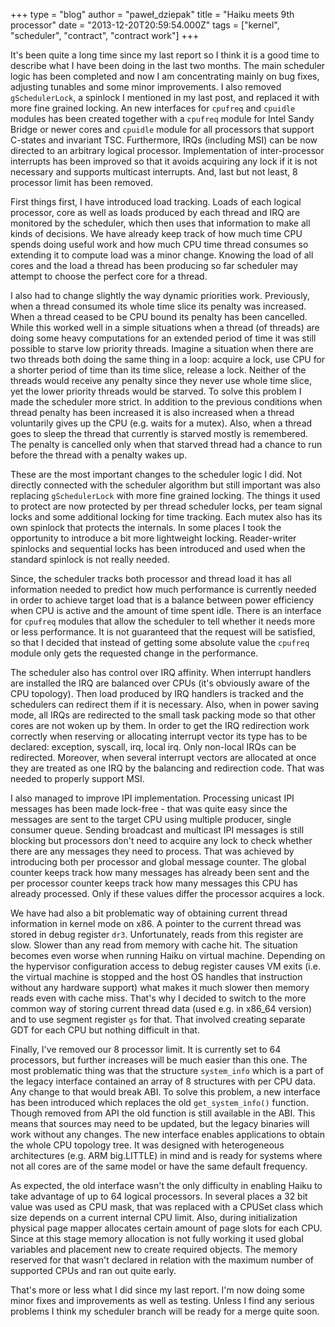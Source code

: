 +++
type = "blog"
author = "paweł_dziepak"
title = "Haiku meets 9th processor"
date = "2013-12-20T20:59:54.000Z"
tags = ["kernel", "scheduler", "contract", "contract work"]
+++

It's been quite a long time since my last report so I think it is a good time to describe what I have been doing in the last two months. The main scheduler logic has been completed and now I am concentrating mainly on bug fixes, adjusting tunables and some minor improvements. I also removed <code>gSchedulerLock</code>, a spinlock I mentioned in my last post, and replaced it with more fine grained locking. An new interfaces for <code>cpufreq</code> and <code>cpuidle</code> modules has been created together with a <code>cpufreq</code> module for Intel Sandy Bridge or newer cores and <code>cpuidle</code> module for all processors that support C-states and invariant TSC. Furthermore, IRQs  (including MSI) can be now directed to an arbitrary logical processor. Implementation of inter-processor interrupts has been improved so that it avoids acquiring any lock if it is not necessary and supports multicast interrupts. And, last but not least, 8 processor limit has been removed.
<!--break-->
First things first, I have introduced load tracking. Loads of each logical processor, core as well as loads produced by each thread and IRQ are monitored by the scheduler, which then uses that information to make all kinds of decisions. We have already keep track of how much time CPU spends doing useful work and how much CPU time thread consumes so extending it to compute load was a minor change. Knowing the load of all cores and the load a thread has been producing so far scheduler may attempt to choose the perfect core for a thread.

I also had to change slightly the way dynamic priorities work. Previously, when a thread consumed its whole time slice its penalty was increased. When a thread ceased to be CPU bound its penalty has been cancelled. While this worked well in a simple situations when a thread (of threads) are doing some heavy computations for an extended period of time it was still possible to starve low priority threads. Imagine a situation when there are two threads both doing the same thing in a loop: acquire a lock, use CPU for a shorter period of time than its time slice, release a lock. Neither of the threads would receive any penalty since they never use whole time slice, yet the lower priority threads would be starved. To solve this problem I made the scheduler more strict. In addition to the previous conditions when thread penalty has been increased it is also increased when a thread voluntarily gives up the CPU (e.g. waits for a mutex). Also, when a thread goes to sleep the thread that currently is starved mostly is remembered. The penalty is cancelled only when that starved thread had a chance to run before the thread with a penalty wakes up.

These are the most important changes to the scheduler logic I did. Not directly connected with the scheduler algorithm but still important was also replacing <code>gSchedulerLock</code> with more fine grained locking. The things it used to protect are now protected by per thread scheduler locks, per team signal locks and some additional locking for time tracking. Each mutex also has its own spinlock that protects the internals. In some places I took the opportunity to introduce a bit more lightweight locking. Reader-writer spinlocks and sequential locks has been introduced and used when the standard spinlock is not really needed.

Since, the scheduler tracks both processor and thread load it has all information needed to predict how much performance is currently needed in order to achieve target load that is a balance between power efficiency when CPU is active and the amount of time spent idle. There is an interface for <code>cpufreq</code> modules that allow the scheduler to tell whether it needs more or less performance. It is not guaranteed that the request will be satisfied, so that I decided that instead of getting some absolute value the <code>cpufreq</code> module only gets the requested change in the performance.

The scheduler also has control over IRQ affinity. When interrupt handlers are installed the IRQ are balanced over CPUs (it's obviously aware of the CPU topology). Then load produced by IRQ handlers is tracked and the schedulers can redirect them if it is necessary. Also, when in power saving mode, all IRQs are redirected to the small task packing mode so that other cores are not woken up by them. In order to get the IRQ redirection work correctly when reserving or allocating interrupt vector its type has to be declared: exception, syscall, irq, local irq. Only non-local IRQs can be redirected. Moreover, when several interrupt vectors are allocated at once they are treated as one IRQ by the balancing and redirection code. That was needed to properly support MSI.

I also managed to improve IPI implementation. Processing unicast IPI messages has been made lock-free - that was quite easy since the messages are sent to the target CPU using multiple producer, single consumer queue. Sending broadcast and multicast IPI messages is still blocking but processors don't need to acquire any lock to check whether there are any messages they need to process. That was achieved by introducing both per processor and global message counter. The global counter keeps track how many messages has already been sent and the per processor counter keeps track how many messages this CPU has already processed. Only if these values differ the processor acquires a lock.

We have had also a bit problematic way of obtaining current thread information in kernel mode on x86. A pointer to the current thread was stored in debug register <code>dr3</code>. Unfortunately, reads from this register are slow. Slower than any read from memory with cache hit. The situation becomes even worse when running Haiku on virtual machine. Depending on the hypervisor configuration access to debug register causes VM exits (i.e. the virtual machine is stopped and the host OS handles that instruction without any hardware support) what makes it much slower then memory reads even with cache miss. That's why I decided to switch to the more common way of storing current thread data (used e.g. in x86_64 version) and to use segment register <code>gs</code> for that. That involved creating separate GDT for each CPU but nothing difficult in that.

Finally, I've removed our 8 processor limit. It is currently set to 64 processors, but further increases will be much easier than this one. The most problematic thing was that the structure <code>system_info</code> which is a part of the legacy interface contained an array of 8 structures with per CPU data. Any change to that would break ABI. To solve this problem, a new interface has been introduced which replaces the old <code>get_system_info()</code> function. Though removed from API the old function is still available in the ABI. This means that sources may need to be updated, but the legacy binaries will work without any changes. The new interface enables applications to obtain the whole CPU topology tree. It was designed with heterogeneous architectures (e.g. ARM big.LITTLE) in mind and is ready for systems where not all cores are of the same model or have the same default frequency.

As expected, the old interface wasn't the only difficulty in enabling Haiku to take advantage of up to 64 logical processors. In several places a 32 bit value was used as CPU mask, that was replaced with a CPUSet class which size depends on a current internal CPU limit. Also, during initialization physical page mapper allocates certain amount of page slots for each CPU. Since at this stage memory allocation is not fully working it used global variables and placement new to create required objects. The memory reserved for that wasn't declared in relation with the maximum number of supported CPUs and ran out quite early.

That's more or less what I did since my last report. I'm now doing some minor fixes and improvements as well as testing. Unless I find any serious problems I think my scheduler branch will be ready for a merge quite soon.